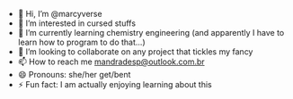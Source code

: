 - 👋 Hi, I’m @marcyverse
- 👀 I’m interested in cursed stuffs
- 🌱 I’m currently learning chemistry engineering (and apparently I have to learn how to program to do that...)
- 💞️ I’m looking to collaborate on any project that tickles my fancy
- 📫 How to reach me mandradesp@outlook.com.br
- 😄 Pronouns: she/her get/bent
- ⚡ Fun fact: I am actually enjoying learning about this

<!---
marcyverse/marcyverse is a ✨ special ✨ repository because its `README.md` (this file) appears on your GitHub profile.
You can click the Preview link to take a look at your changes.
--->
